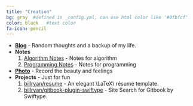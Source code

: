```yaml
---
title: "Creation"
bg: gray  #defined in _config.yml, can use html color like '#0fbfcf'
color: black   #text color
fa-icon: pencil
---
```


* <i class="fa fa-bold"></i> [**Blog**](http://blog.billryan.me) - Random thoughts and a backup of my life.
* <i class="fa fa-book"></i> **Notes**
  1. [Algorithm Notes](http://algorithm.yuanbin.me) - Notes for algorithm
  2. [Programming Notes](http://prog-notes.yuanbin.me) - Notes for programming
* <i class="fa fa-camera"></i> [**Photo**](http://www.douban.com/people/billryan/photos) - Record the beauty and feelings
* <i class="fa fa-cogs"></i> **Projects** - Just for fun
  1. [billryan/resume](https://github.com/billryan/resume) - An elegant \LaTeX\ résumé template.
  2. [billryan/gitbook-plugin-swiftype](https://github.com/billryan/gitbook-plugin-swiftype) - Site Search for Gitbook by Swiftype.
